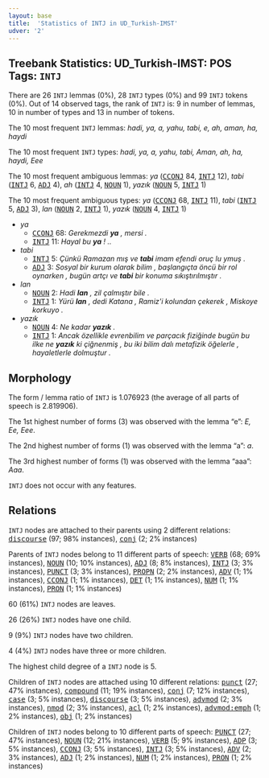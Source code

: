 ```yaml
---
layout: base
title:  'Statistics of INTJ in UD_Turkish-IMST'
udver: '2'
---
```


## Treebank Statistics: UD_Turkish-IMST: POS Tags: `INTJ`

There are 26 `INTJ` lemmas (0%), 28 `INTJ` types (0%) and 99 `INTJ` tokens (0%).
Out of 14 observed tags, the rank of `INTJ` is: 9 in number of lemmas, 10 in number of types and 13 in number of tokens.

The 10 most frequent `INTJ` lemmas: <em>hadi, ya, a, yahu, tabi, e, ah, aman, ha, haydi</em>

The 10 most frequent `INTJ` types:  <em>hadi, ya, a, yahu, tabi, Aman, ah, ha, haydi, Eee</em>

The 10 most frequent ambiguous lemmas: <em>ya</em> (<tt><a href="tr_imst-pos-CCONJ.html">CCONJ</a></tt> 84, <tt><a href="tr_imst-pos-INTJ.html">INTJ</a></tt> 12), <em>tabi</em> (<tt><a href="tr_imst-pos-INTJ.html">INTJ</a></tt> 6, <tt><a href="tr_imst-pos-ADJ.html">ADJ</a></tt> 4), <em>ah</em> (<tt><a href="tr_imst-pos-INTJ.html">INTJ</a></tt> 4, <tt><a href="tr_imst-pos-NOUN.html">NOUN</a></tt> 1), <em>yazık</em> (<tt><a href="tr_imst-pos-NOUN.html">NOUN</a></tt> 5, <tt><a href="tr_imst-pos-INTJ.html">INTJ</a></tt> 1)

The 10 most frequent ambiguous types:  <em>ya</em> (<tt><a href="tr_imst-pos-CCONJ.html">CCONJ</a></tt> 68, <tt><a href="tr_imst-pos-INTJ.html">INTJ</a></tt> 11), <em>tabi</em> (<tt><a href="tr_imst-pos-INTJ.html">INTJ</a></tt> 5, <tt><a href="tr_imst-pos-ADJ.html">ADJ</a></tt> 3), <em>lan</em> (<tt><a href="tr_imst-pos-NOUN.html">NOUN</a></tt> 2, <tt><a href="tr_imst-pos-INTJ.html">INTJ</a></tt> 1), <em>yazık</em> (<tt><a href="tr_imst-pos-NOUN.html">NOUN</a></tt> 4, <tt><a href="tr_imst-pos-INTJ.html">INTJ</a></tt> 1)


* <em>ya</em>
  * <tt><a href="tr_imst-pos-CCONJ.html">CCONJ</a></tt> 68: <em>Gerekmezdi <b>ya</b> , mersi .</em>
  * <tt><a href="tr_imst-pos-INTJ.html">INTJ</a></tt> 11: <em>Hayal bu <b>ya</b> ! ..</em>
* <em>tabi</em>
  * <tt><a href="tr_imst-pos-INTJ.html">INTJ</a></tt> 5: <em>Çünkü Ramazan mış ve <b>tabi</b> imam efendi oruç lu ymuş .</em>
  * <tt><a href="tr_imst-pos-ADJ.html">ADJ</a></tt> 3: <em>Sosyal bir kurum olarak bilim , başlangıçta öncü bir rol oynarken , bugün artçı ve <b>tabi</b> bir konuma sıkıştırılmıştır .</em>
* <em>lan</em>
  * <tt><a href="tr_imst-pos-NOUN.html">NOUN</a></tt> 2: <em>Hadi <b>lan</b> , zil çalmıştır bile .</em>
  * <tt><a href="tr_imst-pos-INTJ.html">INTJ</a></tt> 1: <em>Yürü <b>lan</b> , dedi Katana , Ramiz'i kolundan çekerek , Miskoye korkuyo .</em>
* <em>yazık</em>
  * <tt><a href="tr_imst-pos-NOUN.html">NOUN</a></tt> 4: <em>Ne kadar <b>yazık</b> .</em>
  * <tt><a href="tr_imst-pos-INTJ.html">INTJ</a></tt> 1: <em>Ancak özellikle evrenbilim ve parçacık fiziğinde bugün bu ilke ne <b>yazık</b> ki çiğnenmiş , bu iki bilim dalı metafizik öğelerle , hayaletlerle dolmuştur .</em>

## Morphology

The form / lemma ratio of `INTJ` is 1.076923 (the average of all parts of speech is 2.819906).

The 1st highest number of forms (3) was observed with the lemma “e”: <em>E, Ee, Eee</em>.

The 2nd highest number of forms (1) was observed with the lemma “a”: <em>a</em>.

The 3rd highest number of forms (1) was observed with the lemma “aaa”: <em>Aaa</em>.

`INTJ` does not occur with any features.


## Relations

`INTJ` nodes are attached to their parents using 2 different relations: <tt><a href="tr_imst-dep-discourse.html">discourse</a></tt> (97; 98% instances), <tt><a href="tr_imst-dep-conj.html">conj</a></tt> (2; 2% instances)

Parents of `INTJ` nodes belong to 11 different parts of speech: <tt><a href="tr_imst-pos-VERB.html">VERB</a></tt> (68; 69% instances), <tt><a href="tr_imst-pos-NOUN.html">NOUN</a></tt> (10; 10% instances), <tt><a href="tr_imst-pos-ADJ.html">ADJ</a></tt> (8; 8% instances), <tt><a href="tr_imst-pos-INTJ.html">INTJ</a></tt> (3; 3% instances), <tt><a href="tr_imst-pos-PUNCT.html">PUNCT</a></tt> (3; 3% instances), <tt><a href="tr_imst-pos-PROPN.html">PROPN</a></tt> (2; 2% instances), <tt><a href="tr_imst-pos-ADV.html">ADV</a></tt> (1; 1% instances), <tt><a href="tr_imst-pos-CCONJ.html">CCONJ</a></tt> (1; 1% instances), <tt><a href="tr_imst-pos-DET.html">DET</a></tt> (1; 1% instances), <tt><a href="tr_imst-pos-NUM.html">NUM</a></tt> (1; 1% instances), <tt><a href="tr_imst-pos-PRON.html">PRON</a></tt> (1; 1% instances)

60 (61%) `INTJ` nodes are leaves.

26 (26%) `INTJ` nodes have one child.

9 (9%) `INTJ` nodes have two children.

4 (4%) `INTJ` nodes have three or more children.

The highest child degree of a `INTJ` node is 5.

Children of `INTJ` nodes are attached using 10 different relations: <tt><a href="tr_imst-dep-punct.html">punct</a></tt> (27; 47% instances), <tt><a href="tr_imst-dep-compound.html">compound</a></tt> (11; 19% instances), <tt><a href="tr_imst-dep-conj.html">conj</a></tt> (7; 12% instances), <tt><a href="tr_imst-dep-case.html">case</a></tt> (3; 5% instances), <tt><a href="tr_imst-dep-discourse.html">discourse</a></tt> (3; 5% instances), <tt><a href="tr_imst-dep-advmod.html">advmod</a></tt> (2; 3% instances), <tt><a href="tr_imst-dep-nmod.html">nmod</a></tt> (2; 3% instances), <tt><a href="tr_imst-dep-acl.html">acl</a></tt> (1; 2% instances), <tt><a href="tr_imst-dep-advmod-emph.html">advmod:emph</a></tt> (1; 2% instances), <tt><a href="tr_imst-dep-obj.html">obj</a></tt> (1; 2% instances)

Children of `INTJ` nodes belong to 10 different parts of speech: <tt><a href="tr_imst-pos-PUNCT.html">PUNCT</a></tt> (27; 47% instances), <tt><a href="tr_imst-pos-NOUN.html">NOUN</a></tt> (12; 21% instances), <tt><a href="tr_imst-pos-VERB.html">VERB</a></tt> (5; 9% instances), <tt><a href="tr_imst-pos-ADP.html">ADP</a></tt> (3; 5% instances), <tt><a href="tr_imst-pos-CCONJ.html">CCONJ</a></tt> (3; 5% instances), <tt><a href="tr_imst-pos-INTJ.html">INTJ</a></tt> (3; 5% instances), <tt><a href="tr_imst-pos-ADV.html">ADV</a></tt> (2; 3% instances), <tt><a href="tr_imst-pos-ADJ.html">ADJ</a></tt> (1; 2% instances), <tt><a href="tr_imst-pos-NUM.html">NUM</a></tt> (1; 2% instances), <tt><a href="tr_imst-pos-PRON.html">PRON</a></tt> (1; 2% instances)

